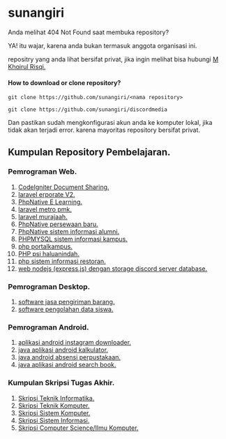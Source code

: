 # sunangiri

Anda melihat 404 Not Found saat membuka repository?

YA! itu wajar, karena anda bukan termasuk anggota organisasi ini.

repositry yang anda lihat bersifat privat,
jika ingin melihat bisa hubungi [M Khoirul Risqi.](https://github.com/risqikhoirul)

#### How to download or clone repository?
  ` git clone https://github.com/sunangiri/<nama repository> `
```
git clone https://github.com/sunangiri/discordmedia
```
Dan pastikan sudah mengkonfigurasi akun anda ke komputer lokal, jika tidak akan terjadi error.
karena mayoritas repository bersifat privat.


## Kumpulan Repository Pembelajaran.

### Pemrograman Web.
1. [CodeIgniter Document Sharing.](https://github.com/sunangiri/CodeIgniter-Document-Sharing)
2. [laravel erporate V2.](https://github.com/sunangiri/laravel-erporateV2)
3. [PhpNative E Learning.](https://github.com/sunangiri/PhpNative-E-Learning)
4. [laravel metro pmk.](https://github.com/sunangiri/laravel-metro-pmk)
5. [laravel murajaah.](https://github.com/sunangiri/laravel-murajah)
6. [PhpNative persewaan baru.](https://github.com/sunangiri/PhpNative-persewaan-baru)
7. [PhpNative sistem informasi alumni.](https://github.com/sunangiri/PhpNative-sistem-informasi-alumni)
8. [PHPMYSQL sistem informasi kampus.](https://github.com/sunangiri/PHPMYSQL-sistem-informasi-kampus)
9. [php portalkampus.](https://github.com/sunangiri/php-portal-kampus)
10. [PHP psi haluanindah.](https://github.com/sunangiri/psi-haluanindah)
11. [php sistem informasi restoran.](https://github.com/sunangiri/php-sistem-informasi-restoran)
12. [web nodejs (express.js) dengan storage discord server database.](https://github.com/sunangiri/discordmedia)

### Pemrograman Desktop.
1. [software jasa pengiriman barang.](https://github.com/sunangiri/software-jasa-pengiriman-barang)
2. [software pengolahan data siswa.](https://github.com/sunangiri/software-pengolahan-data-siswa)

### Pemrograman Android.
1. [aplikasi android instagram downloader.](https://github.com/sunangiri/aplikasi-android-instagram-downloader)
2. [java aplikasi android kalkulator.](https://github.com/sunangiri/aplikasi-android-kalkulator)
3. [java android absensi perpustakaan.](https://github.com/sunangiri/android-absensi-perpustakaan)
4. [java aplikasi android search book.](https://github.com/sunangiri/aplikasi-android-search-book)

### Kumpulan Skripsi Tugas Akhir.
1. [Skripsi Teknik Informatika.](https://github.com/sunangiri/Skripsi-Teknik-Informatika)
2. [Skripsi Teknik Komputer.](https://github.com/sunangiri/Skripsi-Teknik-Komputer)
3. [Skripsi Sistem Komputer.](https://github.com/sunangiri/Skripsi-Sistem-Komputer)
4. [Skripsi Sistem Informasi.](https://github.com/sunangiri/Skripsi-Sistem-Informasi)
5. [Skripsi Computer Science/Ilmu Komputer.](https://github.com/sunangiri/Skripsi-Ilmu-Komputer)
